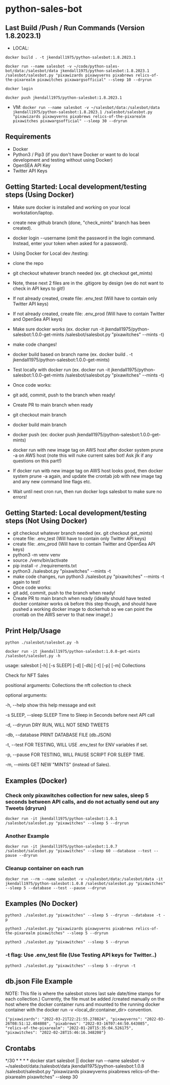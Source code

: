 # python-sales-bot

## Last Build /Push / Run Commands (Version 1.8.2023.1)
- LOCAL:

`docker build . -t jkendall1975/python-salesbot:1.8.2023.1`

`docker run --name salesbot -v ~/code/python-sales-bot/data:/salesbot/data jkendall1975/python-salesbot:1.8.2023.1 /salesbot/salesbot.py "pixawizards pixawyverns pixabrews relics-of-the-pixarealm pixawitches pixawargsofficial" --sleep 10 --dryrun`

`docker login`

`docker push jkendall1975/python-salesbot:1.8.2023.1`

- VM: 
`docker run --name salesbot -v ~/salesbot/data:/salesbot/data jkendall1975/python-salesbot:1.8.2023.1 /salesbot/salesbot.py "pixawizards pixawyverns pixabrews relics-of-the-pixarealm pixawitches pixawargsofficial" --sleep 30 --dryrun`


## Requirements
- Docker
- Python3 / Pip3 (if you don't have Docker or want to do local development and testing without using Docker)
- OpenSEA API Key
- Twitter API Keys

## Getting Started: Local development/testing steps (Using Docker)

- Make sure docker is installed and working on your local workstation/laptop.
- create new github branch (done, "check_mints" branch has been created).
- docker login --username <username> (omit the password in the login command. Instead, enter your token when asked for a password).

- Using Docker for Local dev /testing:
- clone the repo
- git checkout whatever branch needed (ex. git checkout get_mints)
- Note, these next 2 files are in the .gitigore by design (we do not want to check in API keys to git!)
- If not already created, create file: .env_test (Will have to contain only Twitter API keys)
- If not already created, create file: .env_prod (Will have to contain Twitter and OpenSea API keys)
- Make sure docker works (ex. docker run -it jkendall1975/python-salesbot:1.0.0-get-mints /salesbot/salesbot.py "pixawitches" --mints -t)
- make code changes!
- docker build based on branch name (ex. docker build . -t jkendall1975/python-salesbot:1.0.0-get-mints)
- Test locally with docker run (ex. docker run -it jkendall1975/python-salesbot:1.0.0-get-mints /salesbot/salesbot.py "pixawitches" --mints -t)
- Once code works:
- git add, commit, push to the branch when ready!
- Create PR to main branch when ready  
- git checkout main branch
- docker build main branch 
- docker push (ex: docker push jkendall1975/python-salesbot:1.0.0-get-mints)
- docker run with new image tag on AWS host after docker system prune -a on AWS host (note this will nuke current sales bot! Ask jlk if any questions on this part!)
- If docker run witb new image tag on AWS host looks good, then docker system prune -a again, and update the crontab job with new image tag and any new command line flags etc.
- Wait until next cron run, then run docker logs salesbot to make sure no errors!

## Getting Started: Local development/testing steps (Not Using Docker)
- git checkout whatever branch needed (ex. git checkout get_mints)
- create file: .env_test (Will have to contain only Twitter API keys)
- create file: .env_prod (Will have to contain Twitter and OpenSea API keys)
- python3 -m venv venv
- source ./venv/bin/activate
- pip install -r ./requirements.txt
- python3 ./salesbot.py "pixawitches" --mints -t
- make code changes, run python3 ./salesbot.py "pixawitches" --mints -t again to test!
- Once code works:
- git add, commit, push to the branch when ready!
- Create PR to main branch when ready (ideally should have tested docker container works ok before this step though, and should have pushed a working docker image to dockerhub so we can point the crontab on the AWS server to that new image!.)



## Print Help/Usage

`python ./salesbot/salesbot.py -h`

`docker run -it jkendall1975/python-salesbot:1.0.0-get-mints /salesbot/salesbot.py -h`

usage: salesbot [-h] [-s SLEEP] [-d] [-db] [-t] [-p] [-m] Collections

Check for NFT Sales

positional arguments:
  Collections           the nft collection to check

optional arguments:

  -h, --help            show this help message and exit

  -s SLEEP, --sleep SLEEP
                        Time to Sleep in Seconds before next API call

  -d, --dryrun          DRY RUN, WILL NOT SEND TWEETS

  -db, --database       PRINT DATABASE FILE (db.JSON)

  -t, --test            FOR TESTING, WILL USE .env_test for ENV variables if set.

  -p, --pause           FOR TESTING, WILL PAUSE SCRIPT FOR SLEEP TIME.

  -m, --mints           GET NEW "MINTS" (instead of Sales).

## Examples (Docker)

### Check only pixawitches collection for new sales, sleep 5 seconds between API calls, and do not actually send out any Tweets (dryrun)

`docker run -it jkendall1975/python-salesbot:1.0.1 /salesbot/salesbot.py "pixawitches" --sleep 5 --dryrun`

### Another Example

`docker run -it jkendall1975/python-salesbot:1.0.7 /salesbot/salesbot.py "pixawitches" --sleep 60 --database --test --pause --dryrun`

### Cleanup container on each run

`docker run --rm --name salesbot -v ~/salesbot/data:/salesbot/data -it jkendall1975/python-salesbot:1.0.8 /salesbot/salesbot.py "pixawitches" --sleep 5 --database --test --pause --dryrun`

## Examples (No Docker)

`python3 ./salesbot.py "pixawitches" --sleep 5 --dryrun --database -t -p`

`python3 ./salesbot.py "pixawizards pixawyverns pixabrews relics-of-the-pixarealm pixawitches" --sleep 5 --dryrun`

`python3 ./salesbot.py "pixawitches" --sleep 5 --dryrun`

### -t flag: Use .env_test file (Use Testing API keys for Twitter..)

`python3 ./salesbot.py "pixawitches" --sleep 5 --dryrun -t`
 

## db.json File Example

NOTE: This file is where the salesbot stores last sale date/time stamps for each collection.) Currently, the file must be added /created manually on the host where the docker container runs and mounted to the running docker container with the docker run -v <local_dir:container_dir> convention. 

`{"pixawizards": "2022-03-21T22:21:55.278824", "pixawyverns": "2022-03-26T08:51:12.484808", "pixabrews": "2022-03-16T07:44:50.643085", "relics-of-the-pixarealm": "2022-01-28T15:35:04.526175", "pixawitches": "2022-02-28T15:46:16.348208"}`

## Crontabs
*/30 * * * * docker start salesbot || docker run --name salesbot -v ~/salesbot/data:/salesbot/data jkendall1975/python-salesbot:1.0.8 /salesbot/salesbot.py "pixawizards pixawyverns pixabrews relics-of-the-pixarealm pixawitches" --sleep 30